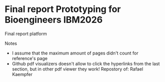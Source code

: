 # Final report Prototyping for Bioengineers IBM2026
Final report platform

Notes
* I assume that the maximum amount of pages didn't count for reference's page
* Github pdf visualizers doesn't allow to click the hyperlinks from the last section, but in other pdf viewer they work!
Repostory of: Rafael Kaempfer
